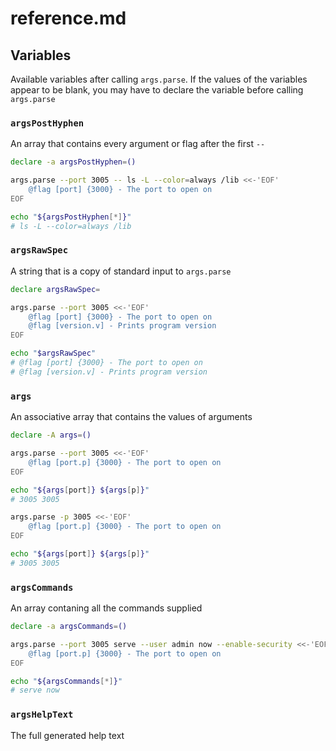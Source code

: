 # reference.md

## Variables

Available variables after calling `args.parse`. If the values of the variables appear to be blank, you may have to declare the variable before calling `args.parse`

### `argsPostHyphen`

An array that contains every argument or flag after the first `--`

```sh
declare -a argsPostHyphen=()

args.parse --port 3005 -- ls -L --color=always /lib <<-'EOF'
	@flag [port] {3000} - The port to open on
EOF

echo "${argsPostHyphen[*]}"
# ls -L --color=always /lib
```

### `argsRawSpec`

A string that is a copy of standard input to `args.parse`

```sh
declare argsRawSpec=

args.parse --port 3005 <<-'EOF'
	@flag [port] {3000} - The port to open on
	@flag [version.v] - Prints program version
EOF

echo "$argsRawSpec"
# @flag [port] {3000} - The port to open on
# @flag [version.v] - Prints program version
```

### `args`

An associative array that contains the values of arguments

```sh
declare -A args=()

args.parse --port 3005 <<-'EOF'
	@flag [port.p] {3000} - The port to open on
EOF

echo "${args[port]} ${args[p]}"
# 3005 3005

args.parse -p 3005 <<-'EOF'
	@flag [port.p] {3000} - The port to open on
EOF

echo "${args[port]} ${args[p]}"
# 3005 3005
```

### `argsCommands`

An array contaning all the commands supplied

```sh
declare -a argsCommands=()

args.parse --port 3005 serve --user admin now --enable-security <<-'EOF'
	@flag [port.p] {3000} - The port to open on
EOF

echo "${argsCommands[*]}"
# serve now
```

### `argsHelpText`

The full generated help text
